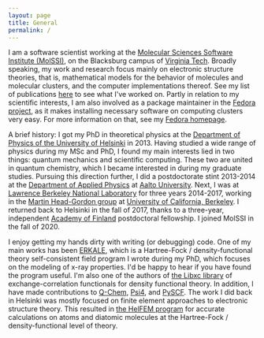 ```yaml
---
layout: page
title: General
permalink: /
---
```


I am a software scientist working at the [Molecular Sciences Software Institute (MolSSI)](http://molssi.org/), on the Blacksburg campus of [Virginia Tech](http://vt.edu/). Broadly speaking, my work and research focus mainly on electronic structure theories, that is, mathematical models for the behavior of molecules and molecular clusters, and the computer implementations thereof. See my list of publications [here](publications) to see what I've worked on. Partly in relation to my scientific interests, I am also involved as a package maintainer in the [Fedora project](http://www.fedoraproject.org), as it makes installing necessary software on computing clusters very easy. For more information on that, see my [Fedora homepage](http://fedoraproject.org/wiki/User:Jussilehtola).

A brief history: I got my PhD in theoretical physics at the [Department of Physics of the University of Helsinki](http://www.physics.helsinki.fi/english) in 2013. Having studied a wide range of physics during my MSc and PhD, I found my main interests lied in two things: quantum mechanics and scientific computing. These two are united in quantum chemistry, which I became interested in during my graduate studies. Pursuing this direction further, I did a postdoctorate stint 2013-2014 at the [Department of Applied Physics](http://physics.aalto.fi) at [Aalto University](http://www.aalto.fi/en/). Next, I was at [Lawrence Berkeley National Laboratory](http://lbl.gov/) for three years 2014-2017, working in the [Martin Head-Gordon group](https://mhggroupberkeley.com/) at [University of California, Berkeley](http://www.berkeley.edu). I returned back to Helsinki in the fall of 2017, thanks to a three-year, independent [Academy of Finland](http://www.aka.fi/en/) postdoctoral fellowship. I joined MolSSI in the fall of 2020.

I enjoy getting my hands dirty with writing (or debugging) code. One of my main works has been [ERKALE](http://github.com/susilehtola/erkale/), which is a Hartree-Fock / density-functional theory self-consistent field program I wrote during my PhD, which focuses on the modeling of x-ray properties. I'd be happy to hear if you have found the program useful. I'm also one of the authors of [the Libxc library](http://www.tddft.org/programs/octopus/wiki/index.php/Libxc) of exchange-correlation functionals for density functional theory. In addition, I have made contributions to [Q-Chem](http://www.q-chem.com), [Psi4](http://github.com/psi4/psi4), and [PySCF](http://github.com/sunqm/pyscf). The work I did back in Helsinki was mostly focused on finite element approaches to electronic structure theory. This resulted in [the HelFEM program](http://github.com/susilehtola/HelFEM/) for accurate calculations on atoms and diatomic molecules at the Hartree-Fock / density-functional level of theory.

